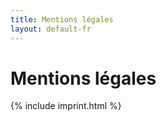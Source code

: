 ```yaml
---
title: Mentions légales
layout: default-fr
---
```




<!-- GENERATED FILE -- DO NOT EDIT -->



# Mentions légales

{% include imprint.html %}
